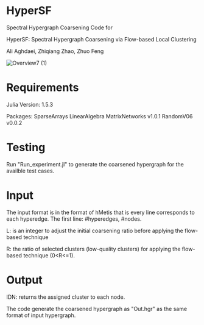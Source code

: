 # HyperSF
Spectral Hypergraph Coarsening Code for

HyperSF: Spectral Hypergraph Coarsening via Flow-based Local Clustering

Ali Aghdaei, Zhiqiang Zhao, Zhuo Feng


![Overview7 (1)](https://user-images.githubusercontent.com/85693952/128752511-64572dd2-aff6-4126-9290-c91a78b4c649.png)

# Requirements
Julia Version: 1.5.3

Packages:
SparseArrays
LinearAlgebra
MatrixNetworks v1.0.1
RandomV06 v0.0.2

# Testing 
Run "Run_experiment.jl" to generate the coarsened hypergraph for the availble test cases.

# Input
The input format is in the format of hMetis that is every line corresponds to each hyperedge.
The first line: #hyperedges, #nodes.

L: is an integer to adjust the initial coarsening ratio before applying the flow-based technique 

R: the ratio of selected clusters (low-quality clusters) for applying the flow-based technique (0<R<=1).

# Output
IDN: returns the assigned cluster to each node.

The code generate the coarsened hypergraph as "Out.hgr" as the same format of input hypergraph.
